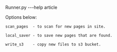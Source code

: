 Runner.py ---help article 
 
 Options below: 
 
 `scan_pages  - to scan for new pages in site.`
 
 `local_saver - to save new pages that are found.`
 
 `write_s3    - copy new files to s3 bucket.`